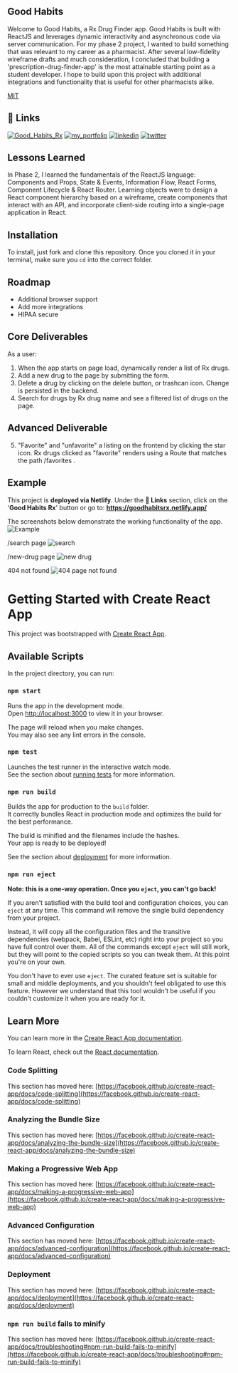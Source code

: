## Good Habits

Welcome to Good Habits, a Rx Drug Finder app. Good Habits is built with ReactJS and leverages dynamic interactivity and asynchronous code via server communication. For my phase 2 project, I wanted to build something that was relevant to my career as a pharmacist. After several low-fidelity wireframe drafts and much consideration, I concluded that building a 'prescription-drug-finder-app' is the most attainable starting point as a student developer. I hope to build upon this project with additional integrations and functionality that is useful for other pharmacists alike.

[MIT](https://choosealicense.com/licenses/mit/)

## 🔗 Links

[![Good_Habits_Rx](https://img.shields.io/badge/Good_Habits_rx-000?style=for-the-badge&logo=ko-fi&logoColor=white)](https://goodhabitsrx.netlify.app/)
[![my_portfolio](https://img.shields.io/badge/my_portfolio-000?style=for-the-badge&logo=ko-fi&logoColor=white)](https://github.com/minchulan)
[![linkedin](https://img.shields.io/badge/linkedin-0A66C2?style=for-the-badge&logo=linkedin&logoColor=white)](https://www.linkedin.com/in/minchulan/)
[![twitter](https://img.shields.io/badge/twitter-1DA1F2?style=for-the-badge&logo=twitter&logoColor=white)](https://twitter.com/itsminchul)

## Lessons Learned

In Phase 2, I learned the fundamentals of the ReactJS language: Components and Props, State & Events, Information Flow, React Forms, Component Lifecycle & React Router. Learning objects were to design a React component hierarchy based on a wireframe, create components that interact with an API, and incorporate client-side routing into a single-page application in React.


## Installation

To install, just fork and clone this repository. Once you cloned it in your terminal, make sure you `cd` into the correct folder.

## Roadmap

- Additional browser support
- Add more integrations
- HIPAA secure


## Core Deliverables

As a user:

1. When the app starts on page load, dynamically render a list of Rx drugs.
2. Add a new drug to the page by submitting the form.
3. Delete a drug by clicking on the delete button, or trashcan icon. Change is persisted in the backend.
4. Search for drugs by Rx drug name and see a filtered list of drugs on the page.

## Advanced Deliverable 
5.  "Favorite" and "unfavorite" a listing on the frontend by clicking the star icon. Rx drugs clicked as "favorite" renders using a Route that matches the path /favorites .


## Example

This project is **deployed via Netlify**. Under the **🔗 Links** section, click on the '**Good Habits Rx**' button or go to: **https://goodhabitsrx.netlify.app/**


The screenshots below demonstrate the working functionality of the app.
![Example](https://user-images.githubusercontent.com/108310591/208517130-e1370830-c764-4a11-abae-0bef694830a8.png)

/search page 
![search](https://user-images.githubusercontent.com/108310591/208520248-98d6048f-8545-4c55-b068-093f0f414042.png)

/new-drug page 
![new drug](https://user-images.githubusercontent.com/108310591/208520267-5ea78cad-0c92-495f-a7f8-401894c5476e.png)

404 not found
![404 page not found](https://user-images.githubusercontent.com/108310591/208520290-2e67dc20-7d66-48ab-a628-e2d6da2efa84.png)


# Getting Started with Create React App

This project was bootstrapped with [Create React App](https://github.com/facebook/create-react-app).

## Available Scripts

In the project directory, you can run:

### `npm start`

Runs the app in the development mode.\
Open [http://localhost:3000](http://localhost:3000) to view it in your browser.

The page will reload when you make changes.\
You may also see any lint errors in the console.

### `npm test`

Launches the test runner in the interactive watch mode.\
See the section about [running tests](https://facebook.github.io/create-react-app/docs/running-tests) for more information.

### `npm run build`

Builds the app for production to the `build` folder.\
It correctly bundles React in production mode and optimizes the build for the best performance.

The build is minified and the filenames include the hashes.\
Your app is ready to be deployed!

See the section about [deployment](https://facebook.github.io/create-react-app/docs/deployment) for more information.

### `npm run eject`

**Note: this is a one-way operation. Once you `eject`, you can't go back!**

If you aren't satisfied with the build tool and configuration choices, you can `eject` at any time. This command will remove the single build dependency from your project.

Instead, it will copy all the configuration files and the transitive dependencies (webpack, Babel, ESLint, etc) right into your project so you have full control over them. All of the commands except `eject` will still work, but they will point to the copied scripts so you can tweak them. At this point you're on your own.

You don't have to ever use `eject`. The curated feature set is suitable for small and middle deployments, and you shouldn't feel obligated to use this feature. However we understand that this tool wouldn't be useful if you couldn't customize it when you are ready for it.

## Learn More

You can learn more in the [Create React App documentation](https://facebook.github.io/create-react-app/docs/getting-started).

To learn React, check out the [React documentation](https://reactjs.org/).

### Code Splitting

This section has moved here: [https://facebook.github.io/create-react-app/docs/code-splitting](https://facebook.github.io/create-react-app/docs/code-splitting)

### Analyzing the Bundle Size

This section has moved here: [https://facebook.github.io/create-react-app/docs/analyzing-the-bundle-size](https://facebook.github.io/create-react-app/docs/analyzing-the-bundle-size)

### Making a Progressive Web App

This section has moved here: [https://facebook.github.io/create-react-app/docs/making-a-progressive-web-app](https://facebook.github.io/create-react-app/docs/making-a-progressive-web-app)

### Advanced Configuration

This section has moved here: [https://facebook.github.io/create-react-app/docs/advanced-configuration](https://facebook.github.io/create-react-app/docs/advanced-configuration)

### Deployment

This section has moved here: [https://facebook.github.io/create-react-app/docs/deployment](https://facebook.github.io/create-react-app/docs/deployment)

### `npm run build` fails to minify

This section has moved here: [https://facebook.github.io/create-react-app/docs/troubleshooting#npm-run-build-fails-to-minify](https://facebook.github.io/create-react-app/docs/troubleshooting#npm-run-build-fails-to-minify)
